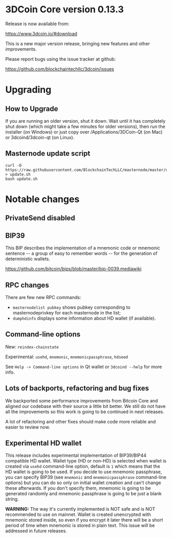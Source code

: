 3DCoin Core version 0.13.3
========================

Release is now available from:

  <https://www.3dcoin.io/#download>

This is a new major version release, bringing new features and other improvements.

Please report bugs using the issue tracker at github:

  <https://github.com/blockchaintechllc/3dcoin/issues>

Upgrading
=========================

How to Upgrade
--------------

If you are running an older version, shut it down. Wait until it has completely
shut down (which might take a few minutes for older versions), then run the
installer (on Windows) or just copy over /Applications/3DCoin-Qt (on Mac) or
3dcoind/3dcoin-qt (on Linux).

Masternode update script
------------------------
```
curl -O https://raw.githubusercontent.com/BlockchainTechLLC/masternode/master/update.sh > update.sh
bash update.sh
```

Notable changes
===============

PrivateSend disabled
--------------------
BIP39 
-----

This BIP describes the implementation of a mnemonic code or mnemonic sentence -- a group of easy to remember words -- for the generation of deterministic wallets. 

https://github.com/bitcoin/bips/blob/master/bip-0039.mediawiki


RPC changes
-----------

There are few new RPC commands:
- `masternodelist pubkey` shows pubkey corresponding to masternodeprivkey for each masternode in the list;
- `dumphdinfo` displays some information about HD wallet (if available).

Command-line options
--------------------

New: `reindex-chainstate`

Experimental: `usehd`, `mnemonic`, `mnemonicpassphrase`, `hdseed`

See `Help -> Command-line options` in Qt wallet or `3dcoind --help` for more info.

Lots of backports, refactoring and bug fixes
--------------------------------------------

We backported some performance improvements from Bitcoin Core and aligned our codebase with their source a little bit better. We still do not have all the improvements so this work is going to be continued in next releases.

A lot of refactoring and other fixes should make code more reliable and easier to review now.

Experimental HD wallet
----------------------

This release includes experimental implementation of BIP39/BIP44 compatible HD wallet. Wallet type (HD or non-HD) is selected when wallet is created via `usehd` command-line option, default is `1` which means that the HD wallet is going to be used. If you decide to use mnemonic passphrase, you can specify BIP39 (see `mnemonic` and `mnemonicpassphrase` command-line options) but you can do so only on initial wallet creation and can't change these afterwards. If you don't specify them, mnemonic is going to be generated randomly and mnemonic passphrase is going to be just a blank string.

**WARNING:** The way it's currently implemented is NOT safe and is NOT recommended to use on mainnet. Wallet is created unencrypted with mnemonic stored inside, so even if you encrypt it later there will be a short period of time when mnemonic is stored in plain text. This issue will be addressed in future releases.

